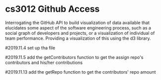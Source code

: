 # cs3012 Github Access

Interrogating the GitHub API to build visualization of data available that elucidates some aspect of the software engineering process, such as a social graph of developers and projects, or a visualization of individual of team performance. Providing a visualization of this using the d3 library.
 
#2019.11.4 set up tha file

#2019.11.5 add the getContributors function to get the assign repo's contributors and his/her contributions

#2019.11.13 add the getRepo function to get the contributors' repo amount